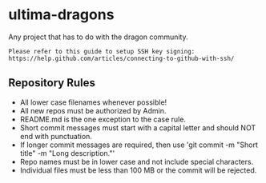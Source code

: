 # ultima-dragons
Any project that has to do with the dragon community.

```
Please refer to this guide to setup SSH key signing:
https://help.github.com/articles/connecting-to-github-with-ssh/
```
## Repository Rules
* All lower case filenames whenever possible!
* All new repos must be authorized by Admin.
* README.md is the one exception to the case rule.
* Short commit messages must start with a capital letter and should NOT end with punctuation.
* If longer commit messages are required, then use 'git commit -m "Short title" -m "Long description."'
* Repo names must be in lower case and not include special characters.
* Individual files must be less than 100 MB or the commit will be rejected.
